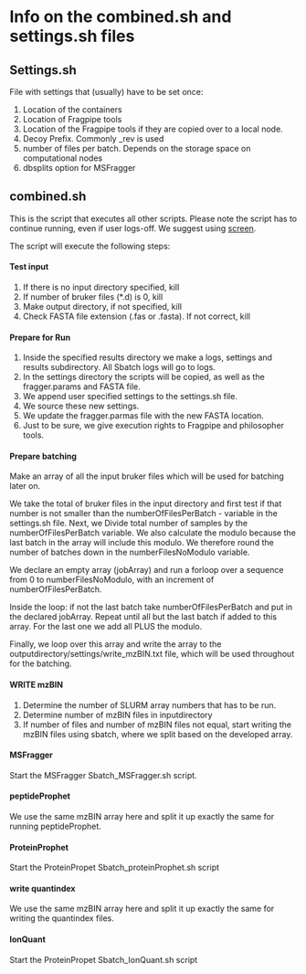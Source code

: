 # Info on the combined.sh and settings.sh files

## Settings.sh

File with settings that (usually) have to be set once:
1. Location of the containers
2. Location of Fragpipe tools
3. Location of the Fragpipe tools if they are copied over to a local node.
4. Decoy Prefix. Commonly _rev is used
5. number of files per batch. Depends on the storage space on computational nodes
6. dbsplits option for MSFragger

## combined.sh

This is the script that executes all other scripts. Please note the script has to continue running, even if user logs-off. We suggest using [screen](https://www.gnu.org/software/screen/).

The script will execute the following steps:

#### Test input

1. If there is no input directory specified, kill
2. If number of bruker files (*.d) is 0, kill
3. Make output directory, if not specified, kill
4. Check FASTA file extension (.fas or .fasta). If not correct, kill

#### Prepare for Run

1. Inside the specified results directory we make a logs, settings and results subdirectory. All Sbatch logs will go to logs.
2.  In the settings directory the scripts will be copied, as well as the fragger.params and FASTA file.
3. We append user specified settings to the settings.sh file.
4. We source these new settings.
5. We update the fragger.parmas file with the new FASTA location.
6. Just to be sure, we give execution rights to Fragpipe and philosopher tools.

#### Prepare batching

Make an array of all the input bruker files which will be used for batching later on.

We take the total of bruker files in the input directory and first test if that number is not smaller than the numberOfFilesPerBatch - variable in the settings.sh file. Next, we Divide total number of samples by the numberOfFilesPerBatch variable. We also calculate the modulo because the last batch in the array will include this modulo. We therefore round the number of batches down in the numberFilesNoModulo variable.

We declare an empty array (jobArray) and run a forloop over a sequence from 0 to numberFilesNoModulo, with an increment of numberOfFilesPerBatch.

Inside the loop: if not the last batch take numberOfFilesPerBatch and put in the declared jobArray. Repeat until all but the last batch if added to this array. For the last one we add all PLUS the modulo.

Finally, we loop over this array and write the array to the outputdirectory/settings/write_mzBIN.txt file, which will be used throughout for the batching.

#### WRITE mzBIN

1. Determine the number of SLURM array numbers that has to be run.
2. Determine number of mzBIN files in inputdirectory
3. If number of files and number of mzBIN files not equal, start writing the mzBIN files using sbatch, where we split based on the developed array.

#### MSFragger

Start the MSFragger Sbatch_MSFragger.sh script.

#### peptideProphet

We use the same mzBIN array here and split it up exactly the same for running peptideProphet.

#### ProteinProphet

Start the ProteinPropet Sbatch_proteinProphet.sh script

#### write quantindex

We use the same mzBIN array here and split it up exactly the same for writing the quantindex files.

#### IonQuant

Start the ProteinPropet Sbatch_IonQuant.sh script



